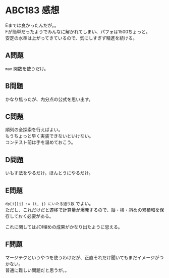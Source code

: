 # ABC183 感想

Eまでは良かったんだが。。  
Fが簡単だったようでみんなに解かれてしまい、パフォは1500ちょっと。  
安定の水準は上がってきているので、気にしすぎず精進を続ける。

## A問題

`max` 関数を使うだけ。

## B問題

かなり焦ったが、内分点の公式を思い出す。

## C問題

順列の全探索を行えばよい。  
もうちょっと早く実装できないといけない。  
コンテスト前は手を温めておこう。

## D問題

いもす法をやるだけ。ほんとうにやるだけ。

## E問題

`dp[i][j] := (i, j) にいたる通り数` でよい。  
ただし、これだけだと遷移で計算量が爆発するので、縦・横・斜めの累積和を保存しておく必要がある。

これに関してはJOI埋めの成果がかなり出たように思える。

## F問題

マージテクというやつを使うわけだが、正直それだけ聞いてもまだイメージがつかない。  
普通に難しい問題だと思うが。。

